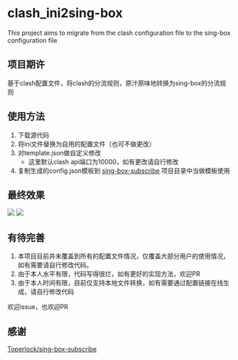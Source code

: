 # clash_ini2sing-box
This project aims to migrate from the clash configuration file to the sing-box configuration file


## 项目期许
基于clash配置文件，将clash的分流规则，原汁原味地转换为sing-box的分流规则

## 使用方法
1. 下载源代码
2. 将ini文件替换为自用的配置文件（也可不做更改）
3. 对template.json做自定义修改
   - 这里默认clash api端口为10000，如有更改请自行修改
4. 复制生成的config.json模板到 [sing-box-subscribe](https://github.com/Toperlock/sing-box-subscribe) 项目目录中当做模板使用

## 最终效果
![](https://github.com/izumiChan16/clash_ini2sing-box/raw/master/doc/2023-11-05%20103931.png)
![](https://github.com/izumiChan16/clash_ini2sing-box/raw/master/doc/2023-11-05%20104003.png)

## 有待完善
1. 本项目目前并未覆盖到所有的配置文件情况，仅覆盖大部分用户的使用情况，如有需要请自行修改代码。
2. 由于本人水平有限，代码写得很烂，如有更好的实现方法，欢迎PR
3. 由于本人时间有限，目前仅支持本地文件转换，如有需要通过配置链接在线生成，请自行修改代码

欢迎issue，也欢迎PR

## 感谢
[Toperlock/sing-box-subscribe](https://github.com/Toperlock/sing-box-subscribe)
